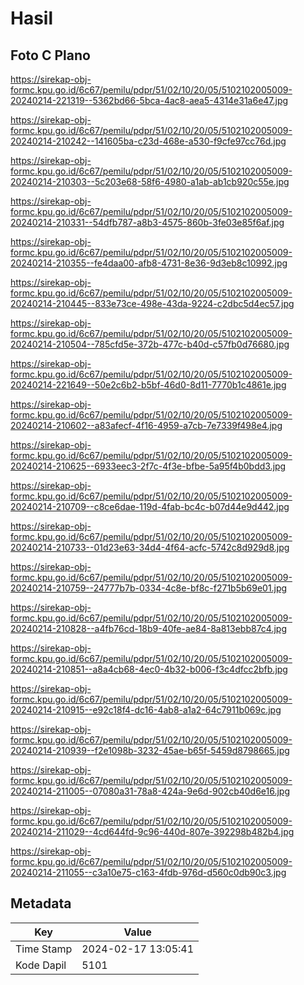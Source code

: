 # Hasil

## Foto C Plano

https://sirekap-obj-formc.kpu.go.id/6c67/pemilu/pdpr/51/02/10/20/05/5102102005009-20240214-221319--5362bd66-5bca-4ac8-aea5-4314e31a6e47.jpg

https://sirekap-obj-formc.kpu.go.id/6c67/pemilu/pdpr/51/02/10/20/05/5102102005009-20240214-210242--141605ba-c23d-468e-a530-f9cfe97cc76d.jpg

https://sirekap-obj-formc.kpu.go.id/6c67/pemilu/pdpr/51/02/10/20/05/5102102005009-20240214-210303--5c203e68-58f6-4980-a1ab-ab1cb920c55e.jpg

https://sirekap-obj-formc.kpu.go.id/6c67/pemilu/pdpr/51/02/10/20/05/5102102005009-20240214-210331--54dfb787-a8b3-4575-860b-3fe03e85f6af.jpg

https://sirekap-obj-formc.kpu.go.id/6c67/pemilu/pdpr/51/02/10/20/05/5102102005009-20240214-210355--fe4daa00-afb8-4731-8e36-9d3eb8c10992.jpg

https://sirekap-obj-formc.kpu.go.id/6c67/pemilu/pdpr/51/02/10/20/05/5102102005009-20240214-210445--833e73ce-498e-43da-9224-c2dbc5d4ec57.jpg

https://sirekap-obj-formc.kpu.go.id/6c67/pemilu/pdpr/51/02/10/20/05/5102102005009-20240214-210504--785cfd5e-372b-477c-b40d-c57fb0d76680.jpg

https://sirekap-obj-formc.kpu.go.id/6c67/pemilu/pdpr/51/02/10/20/05/5102102005009-20240214-221649--50e2c6b2-b5bf-46d0-8d11-7770b1c4861e.jpg

https://sirekap-obj-formc.kpu.go.id/6c67/pemilu/pdpr/51/02/10/20/05/5102102005009-20240214-210602--a83afecf-4f16-4959-a7cb-7e7339f498e4.jpg

https://sirekap-obj-formc.kpu.go.id/6c67/pemilu/pdpr/51/02/10/20/05/5102102005009-20240214-210625--6933eec3-2f7c-4f3e-bfbe-5a95f4b0bdd3.jpg

https://sirekap-obj-formc.kpu.go.id/6c67/pemilu/pdpr/51/02/10/20/05/5102102005009-20240214-210709--c8ce6dae-119d-4fab-bc4c-b07d44e9d442.jpg

https://sirekap-obj-formc.kpu.go.id/6c67/pemilu/pdpr/51/02/10/20/05/5102102005009-20240214-210733--01d23e63-34d4-4f64-acfc-5742c8d929d8.jpg

https://sirekap-obj-formc.kpu.go.id/6c67/pemilu/pdpr/51/02/10/20/05/5102102005009-20240214-210759--24777b7b-0334-4c8e-bf8c-f271b5b69e01.jpg

https://sirekap-obj-formc.kpu.go.id/6c67/pemilu/pdpr/51/02/10/20/05/5102102005009-20240214-210828--a4fb76cd-18b9-40fe-ae84-8a813ebb87c4.jpg

https://sirekap-obj-formc.kpu.go.id/6c67/pemilu/pdpr/51/02/10/20/05/5102102005009-20240214-210851--a8a4cb68-4ec0-4b32-b006-f3c4dfcc2bfb.jpg

https://sirekap-obj-formc.kpu.go.id/6c67/pemilu/pdpr/51/02/10/20/05/5102102005009-20240214-210915--e92c18f4-dc16-4ab8-a1a2-64c7911b069c.jpg

https://sirekap-obj-formc.kpu.go.id/6c67/pemilu/pdpr/51/02/10/20/05/5102102005009-20240214-210939--f2e1098b-3232-45ae-b65f-5459d8798665.jpg

https://sirekap-obj-formc.kpu.go.id/6c67/pemilu/pdpr/51/02/10/20/05/5102102005009-20240214-211005--07080a31-78a8-424a-9e6d-902cb40d6e16.jpg

https://sirekap-obj-formc.kpu.go.id/6c67/pemilu/pdpr/51/02/10/20/05/5102102005009-20240214-211029--4cd644fd-9c96-440d-807e-392298b482b4.jpg

https://sirekap-obj-formc.kpu.go.id/6c67/pemilu/pdpr/51/02/10/20/05/5102102005009-20240214-211055--c3a10e75-c163-4fdb-976d-d560c0db90c3.jpg


## Metadata

| Key        | Value               |
| ---------- | ------------------- |
| Time Stamp | 2024-02-17 13:05:41 |
| Kode Dapil | 5101                |



